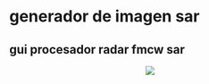 # generador de imagen sar

## gui procesador radar fmcw sar
<p align="center">
  <img src="thesisProcesadorSAR/imag/GUI_proccess_radar_SAR.png">
</p>
